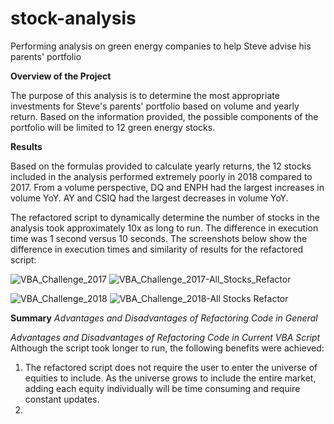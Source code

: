 # stock-analysis
Performing analysis on green energy companies to help Steve advise his parents' portfolio

**Overview of the Project**

The purpose of this analysis is to determine the most appropriate investments for Steve's parents' portfolio based on volume and yearly return. Based on the information provided, the possible components of the portfolio will be limited to 12 green energy stocks.

**Results**

Based on the formulas provided to calculate yearly returns, the 12 stocks included in the analysis performed extremely poorly in 2018 compared to 2017. From a volume perspective, DQ and ENPH had the largest increases in volume YoY. AY and CSIQ had the largest decreases in volume YoY.

The refactored script to dynamically determine the number of stocks in the analysis took approximately 10x as long to run. The difference in execution time was 1 second versus 10 seconds. The screenshots below show the difference in execution times and similarity of results for the refactored script:

![VBA_Challenge_2017](https://user-images.githubusercontent.com/82549092/116828754-b072d500-ab6e-11eb-8742-1bfcccf16fb0.PNG)
![VBA_Challenge_2017-All_Stocks_Refactor](https://user-images.githubusercontent.com/82549092/116828756-b23c9880-ab6e-11eb-9d2c-fe79c12380d8.PNG)

![VBA_Challenge_2018](https://user-images.githubusercontent.com/82549092/116828758-b49ef280-ab6e-11eb-922e-0f6fd3304b66.PNG)
![VBA_Challenge_2018-All Stocks Refactor](https://user-images.githubusercontent.com/82549092/116828759-b5d01f80-ab6e-11eb-9488-da681494b3f0.PNG)


**Summary**
_Advantages and Disadvantages of Refactoring Code in General_




_Advantages and Disadvantages of Refactoring Code in Current VBA Script_
Although the script took longer to run, the following benefits were achieved:
  1. The refactored script does not require the user to enter the universe of equities to include. As the universe grows to include the entire market, adding each equity individually will be time consuming and require constant updates.
  2. 
